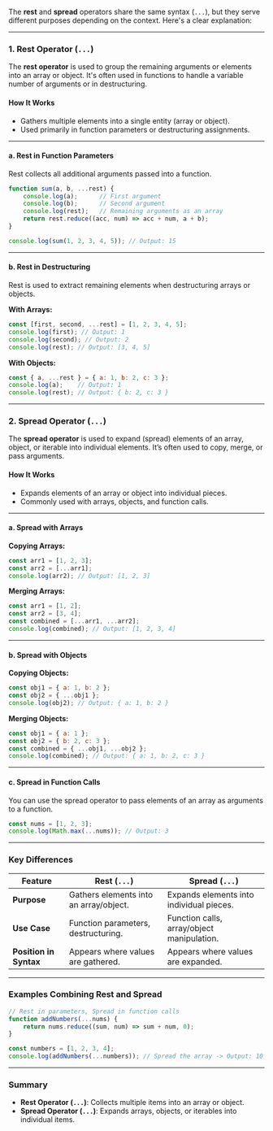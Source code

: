 
The **rest** and **spread** operators share the same syntax (`...`), but they serve different purposes depending on the context. Here's a clear explanation:

---

### **1. Rest Operator (`...`)**

The **rest operator** is used to group the remaining arguments or elements into an array or object. It's often used in functions to handle a variable number of arguments or in destructuring.

#### **How It Works**

- Gathers multiple elements into a single entity (array or object).
- Used primarily in function parameters or destructuring assignments.

---

#### **a. Rest in Function Parameters**

Rest collects all additional arguments passed into a function.

```javascript
function sum(a, b, ...rest) {
    console.log(a);      // First argument
    console.log(b);      // Second argument
    console.log(rest);   // Remaining arguments as an array
    return rest.reduce((acc, num) => acc + num, a + b);
}

console.log(sum(1, 2, 3, 4, 5)); // Output: 15
```

---

#### **b. Rest in Destructuring**

Rest is used to extract remaining elements when destructuring arrays or objects.

**With Arrays:**

```javascript
const [first, second, ...rest] = [1, 2, 3, 4, 5];
console.log(first); // Output: 1
console.log(second); // Output: 2
console.log(rest); // Output: [3, 4, 5]
```

**With Objects:**

```javascript
const { a, ...rest } = { a: 1, b: 2, c: 3 };
console.log(a);    // Output: 1
console.log(rest); // Output: { b: 2, c: 3 }
```

---

### **2. Spread Operator (`...`)**

The **spread operator** is used to expand (spread) elements of an array, object, or iterable into individual elements. It’s often used to copy, merge, or pass arguments.

#### **How It Works**

- Expands elements of an array or object into individual pieces.
- Commonly used with arrays, objects, and function calls.

---

#### **a. Spread with Arrays**

**Copying Arrays:**

```javascript
const arr1 = [1, 2, 3];
const arr2 = [...arr1];
console.log(arr2); // Output: [1, 2, 3]
```

**Merging Arrays:**

```javascript
const arr1 = [1, 2];
const arr2 = [3, 4];
const combined = [...arr1, ...arr2];
console.log(combined); // Output: [1, 2, 3, 4]
```

---

#### **b. Spread with Objects**

**Copying Objects:**

```javascript
const obj1 = { a: 1, b: 2 };
const obj2 = { ...obj1 };
console.log(obj2); // Output: { a: 1, b: 2 }
```

**Merging Objects:**

```javascript
const obj1 = { a: 1 };
const obj2 = { b: 2, c: 3 };
const combined = { ...obj1, ...obj2 };
console.log(combined); // Output: { a: 1, b: 2, c: 3 }
```

---

#### **c. Spread in Function Calls**

You can use the spread operator to pass elements of an array as arguments to a function.

```javascript
const nums = [1, 2, 3];
console.log(Math.max(...nums)); // Output: 3
```

---

### **Key Differences**

|Feature|Rest (`...`)|Spread (`...`)|
|---|---|---|
|**Purpose**|Gathers elements into an array/object.|Expands elements into individual pieces.|
|**Use Case**|Function parameters, destructuring.|Function calls, array/object manipulation.|
|**Position in Syntax**|Appears where values are gathered.|Appears where values are expanded.|

---

### **Examples Combining Rest and Spread**

```javascript
// Rest in parameters, Spread in function calls
function addNumbers(...nums) {
    return nums.reduce((sum, num) => sum + num, 0);
}

const numbers = [1, 2, 3, 4];
console.log(addNumbers(...numbers)); // Spread the array -> Output: 10
```

---

### **Summary**

- **Rest Operator (`...`)**: Collects multiple items into an array or object.
- **Spread Operator (`...`)**: Expands arrays, objects, or iterables into individual items.